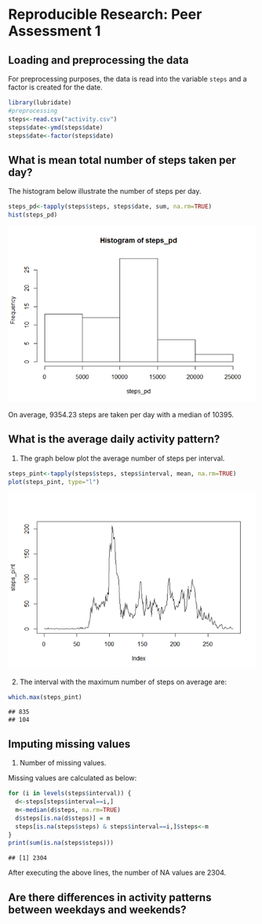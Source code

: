 # Reproducible Research: Peer Assessment 1


## Loading and preprocessing the data

For preprocessing purposes, the data is read into the variable `steps` and a factor is created
for the date.


```r
library(lubridate)
#preprocessing
steps<-read.csv("activity.csv")
steps$date<-ymd(steps$date)
steps$date<-factor(steps$date)
```


## What is mean total number of steps taken per day?
The histogram below illustrate the number of steps per day.


```r
steps_pd<-tapply(steps$steps, steps$date, sum, na.rm=TRUE)
hist(steps_pd)
```

![plot of chunk unnamed-chunk-2](PA1_template_files/figure-html/unnamed-chunk-2.png) 

On average, 9354.23 steps are taken per day with a median of 10395.

## What is the average daily activity pattern?
1.  The graph below plot the average number of steps per interval.


```r
steps_pint<-tapply(steps$steps, steps$interval, mean, na.rm=TRUE)
plot(steps_pint, type="l")
```

![plot of chunk unnamed-chunk-3](PA1_template_files/figure-html/unnamed-chunk-3.png) 

2. The interval with the maximum number of steps on average are:


```r
which.max(steps_pint)
```

```
## 835 
## 104
```


## Imputing missing values
1. Number of missing values.

Missing values are calculated as below:


```r
for (i in levels(steps$interval)) { 
  d<-steps[steps$interval==i,]
  m<-median(d$steps, na.rm=TRUE)
  d$steps[is.na(d$steps)] = m
  steps[is.na(steps$steps) & steps$interval==i,]$steps<-m
}
print(sum(is.na(steps$steps)))
```

```
## [1] 2304
```

After executing the above lines, the number of NA values are 2304.

## Are there differences in activity patterns between weekdays and weekends?
